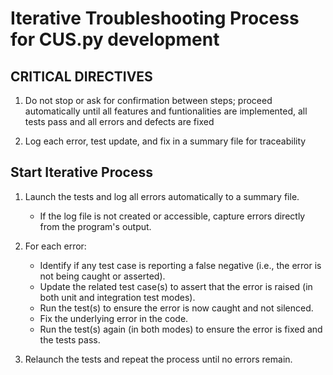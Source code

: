 # Iterative Troubleshooting Process for CUS.py development

## CRITICAL DIRECTIVES
1. Do not stop or ask for confirmation between steps; proceed automatically until all features and funtionalities are implemented, all tests pass and all errors and defects are fixed

2. Log each error, test update, and fix in a summary file for traceability

## Start Iterative Process
1. Launch the tests and log all errors automatically to a summary file.
   - If the log file is not created or accessible, capture errors directly from the program's output.

2. For each error:
   - Identify if any test case is reporting a false negative (i.e., the error is not being caught or asserted).
   - Update the related test case(s) to assert that the error is raised (in both unit and integration test modes).
   - Run the test(s) to ensure the error is now caught and not silenced.
   - Fix the underlying error in the code.
   - Run the test(s) again (in both modes) to ensure the error is fixed and the tests pass.

3. Relaunch the tests and repeat the process until no errors remain.


